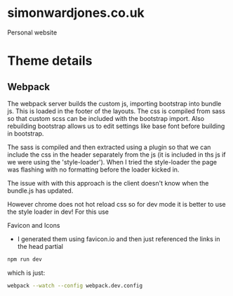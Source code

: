 # simonwardjones.co.uk
Personal website


# Theme details

## Webpack

The webpack server builds the custom js, importing bootstrap into bundle js. This is loaded in the footer of the layouts.
The css is compiled from sass so that custom scss can be included with the bootstrap import. Also rebuilding bootstrap allows us to edit settings like base font before building in bootstrap.

The sass is compiled and then extracted using a plugin so that we can include the css in the header separately from the js (it is included in ths js if we were using the 'style-loader'). When I tried the style-loader the page was flashing with no formatting before the loader kicked in.

The issue with with this approach is the client doesn't know when the bundle.js has updated.

However chrome does not hot reload css so for dev mode it is better to use the style loader in dev! For this use

Favicon and Icons
- I generated them using favicon.io and then just referenced the links in the head partial

```bash
npm run dev
```
which is just:
```bash
webpack --watch --config webpack.dev.config
```